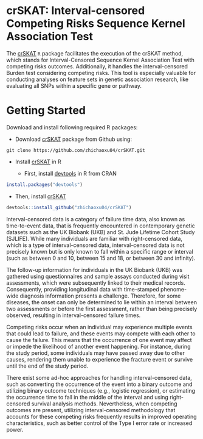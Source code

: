 crSKAT: Interval-censored Competing Risks Sequence Kernel Association
Test
================

<!-- README.md is generated from README.Rmd. Please edit that file -->
<!-- badges: start -->
<!-- badges: end -->

The [crSKAT](https://github.com/zhichaoxu04/crSKAT) `R` package
facilitates the execution of the crSKAT method, which stands for
Interval-Censored Sequence Kernel Association Test with competing risks
outcomes. Additionally, it handles the interval-censored Burden test
considering competing risks. This tool is especially valuable for
conducting analyses on feature sets in genetic association research,
like evaluating all SNPs within a specific gene or pathway.

# Getting Started

Download and install following required R packages:

- Download [crSKAT](https://github.com/zhichaoxu04/crSKAT) package from
  Github using:

<!-- -->

    git clone https://github.com/zhichaoxu04/crSKAT.git

- Install [crSKAT](https://github.com/zhichaoxu04/crSKAT) in R

  - First, install [devtools](https://devtools.r-lib.org) in R from CRAN

``` r
install.packages("devtools")
```

- Then, install [crSKAT](https://github.com/zhichaoxu04/crSKAT)

``` r
devtools::install_github("zhichaoxu04/crSKAT")
```

Interval-censored data is a category of failure time data, also known as
time-to-event data, that is frequently encountered in contemporary
genetic datasets such as the UK Biobank (UKB) and St. Jude Lifetime
Cohort Study (SJLIFE). While many individuals are familiar with
right-censored data, which is a type of interval-censored data,
interval-censored data is not precisely known but is only known to fall
within a specific range or interval (such as between 0 and 10, between
15 and 18, or between 30 and infinity).

The follow-up information for individuals in the UK Biobank (UKB) was
gathered using questionnaires and sample assays conducted during visit
assessments, which were subsequently linked to their medical records.
Consequently, providing longitudinal data with time-stamped phenome-wide
diagnosis information presents a challenge. Therefore, for some
diseases, the onset can only be determined to lie within an interval
between two assessments or before the first assessment, rather than
being precisely observed, resulting in interval-censored failure times.

Competing risks occur when an individual may experience multiple events
that could lead to failure, and these events may compete with each other
to cause the failure. This means that the occurrence of one event may
affect or impede the likelihood of another event happening. For
instance, during the study period, some individuals may have passed away
due to other causes, rendering them unable to experience the fracture
event or survive until the end of the study period.

There exist some ad-hoc approaches for handling interval-censored data,
such as converting the occurrence of the event into a binary outcome and
utilizing binary outcome techniques (e.g., logistic regression), or
estimating the occurrence time to fall in the middle of the interval and
using right-censored survival analysis methods. Nevertheless, when
competing outcomes are present, utilizing interval-censored methodology
that accounts for these competing risks frequently results in improved
operating characteristics, such as better control of the Type I error
rate or increased power.

<!-- ## Installation -->
<!-- You can install the development version of crICSKAT from [GitHub](https://github.com/) with: -->
<!-- ``` r -->
<!-- # install.packages("devtools") -->
<!-- devtools::install_github("YJJimpp/crICSKAT") -->
<!-- ``` -->
<!-- ## Example -->
<!-- This is a basic example which shows you how to solve a common problem: -->
<!-- ```{r example} -->
<!-- library(crICSKAT) -->
<!-- ## basic example code -->
<!-- ``` -->
<!-- What is special about using `README.Rmd` instead of just `README.md`? You can include R chunks like so: -->
<!-- ```{r cars} -->
<!-- summary(cars) -->
<!-- ``` -->
<!-- You'll still need to render `README.Rmd` regularly, to keep `README.md` up-to-date. `devtools::build_readme()` is handy for this. You could also use GitHub Actions to re-render `README.Rmd` every time you push. An example workflow can be found here: <https://github.com/r-lib/actions/tree/v1/examples>. -->
<!-- You can also embed plots, for example: -->
<!-- ```{r pressure, echo = FALSE} -->
<!-- plot(pressure) -->
<!-- ``` -->
<!-- In that case, don't forget to commit and push the resulting figure files, so they display on GitHub and CRAN. -->
